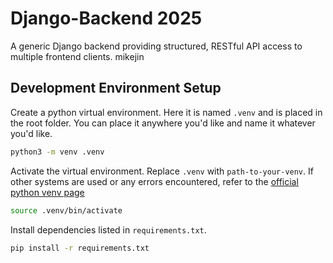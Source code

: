 # Django-Backend 2025
A generic Django backend providing structured, RESTful API access to multiple frontend clients. mikejin

## Development Environment Setup
Create a python virtual environment. Here it is named `.venv` and is placed in the root folder. You can place it anywhere you'd like and name it whatever you'd like.
```sh
python3 -m venv .venv
```
Activate the virtual environment. Replace `.venv` with `path-to-your-venv`. If other systems are used or any errors encountered, refer to the [official python venv page](https://docs.python.org/3/library/venv.html)
```sh
source .venv/bin/activate
```
Install dependencies listed in `requirements.txt`.
```sh
pip install -r requirements.txt
```